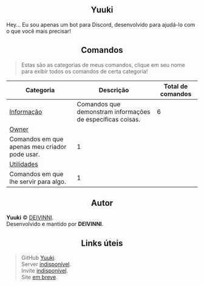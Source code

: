 <h2 align="center">Yuuki</h2>

Hey... Eu sou apenas um bot para Discord, desenvolvido para ajudá-lo com o que você mais precisar!

<h2 align="center">Comandos</h2>

> Estas são as categorias de meus comandos, clique em seu nome para exibir todos os comandos de certa categoria!

Categoria|Descrição|Total de comandos
-|-|-
[Informação](https://github.com/DEIVINNI/Yuuki/blob/master/src/lib/commands/commands.md#comandos-de-informações)|Comandos que demonstram informações de específicas coisas.|6
[Owner](https://github.com/DEIVINNI/Yuuki/blob/master/src/lib/commands/commands.md#comandos-do-criador)|
Comandos em que apenas meu criador pode usar.|1
[Utilidades](https://github.com/DEIVINNI/Yuuki/blob/master/src/lib/commands/commands.md#comandos-de-utilidades)|
Comandos em que lhe servir para algo.|1

<h2 align="center">Autor</h2>

**Yuuki** © [DEIVINNI](https://github.com/DEIVINNI).  
Desenvolvido e mantido por **DEIVINNI**.

<h2 align="center">Links úteis</h2>

> GitHub [Yuuki](https://github.com/DEIVINNI/Yuuki).  
> Server [indisponível](https://www.discordapp.com/).  
> Invite [indisponível](https://www.discordapp.com/).  
> Site [em breve](https://www.google.com).  